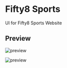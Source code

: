 # Fifty8 Sports
UI for Fifty8 Sports Website

## Preview

![preview](https://github.com/projectfinalaudio/fifty8sports/blob/master/home.png?raw=true)

![preview](https://github.com/projectfinalaudio/fifty8sports/blob/master/about.png?raw=true)
